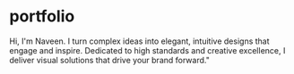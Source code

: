 # portfolio
Hi, I'm Naveen. I turn complex ideas into elegant, intuitive designs that engage and inspire. Dedicated to high standards and creative excellence, I deliver visual solutions that drive your brand forward."
